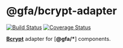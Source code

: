 # @gfa/bcrypt-adapter

[![Build Status](https://travis-ci.com/pauloddr/gfa-bcrypt-adapter.svg?branch=master)](https://travis-ci.com/pauloddr/gfa-bcrypt-adapter)
[![Coverage Status](https://coveralls.io/repos/github/pauloddr/gfa-bcrypt-adapter/badge.svg?branch=master)](https://coveralls.io/github/pauloddr/gfa-bcrypt-adapter?branch=master)

[__Bcrypt__](https://github.com/kelektiv/node.bcrypt.js) adapter for [__@gfa/*__] components.
